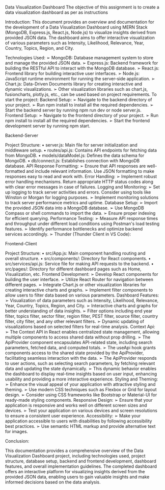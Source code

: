 Data Visualization Dashboard
The objective of this assignment is to create a data visualization dashboard as per as instructions

Introduction:
This document provides an overview and documentation for the development of a Data
Visualization Dashboard using MERN Stack (MongoDB, Express.js, React.js, Node.js) to
visualize insights derived from provided JSON data. The dashboard aims to offer interactive
visualization of various parameters such as Intensity, Likelihood, Relevance, Year, Country,
Topics, Region, and City.

Technologies Used:
➢ MongoDB: Database management system to store and manage the provided JSON data.
➢ Express.js: Backend framework for building the RESTful API to interact with the
MongoDB database.
➢ React.js: Frontend library for building interactive user interfaces.
➢ Node.js: JavaScript runtime environment for running the server-side application.
➢ Chart.js: Data-Driven Documents library for creating interactive and dynamic
visualizations.
➢ Other visualization libraries such as chart.js, fusioncharts, plotly.js, etc., can be used based
on project requirements.
To start the project:
Backend Setup:
➢ Navigate to the backend directory of your project.
➢ Run npm install to install all the required dependencies.
➢ Start the backend server by running npm run dev or node server.js.
Frontend Setup:
➢ Navigate to the frontend directory of your project.
➢ Run npm install to install all the required dependencies.
➢ Start the frontend development server by running npm start.



Backend-Server

Project Structure:
• server.js: Main file for server initialization and middleware setup.
• routes/api.js: Contains API endpoints for fetching data from MongoDB.
• models/dataModel.js: Defines the data schema for MongoDB.
• db/connect.js: Establishes connection with MongoDB database.
API Response Formatting:
➢ Ensure that API responses are well-formatted and include relevant information. Use JSON
formatting to make responses easy to read and work with.
Error Handling:
➢ Implement robust error handling mechanisms. Return appropriate HTTP status codes along with
clear error messages in case of failures.
Logging and Monitoring:
➢ Set up logging to track server activities and errors. Consider using tools like Winston or Morgan
for logging purposes.
➢ Implement monitoring solutions to track server performance metrics and uptime.
Database Setup:
➢ Import the provided JSON data into a MongoDB database.
➢ Use MongoDB Compass or shell commands to import the data.
➢ Ensure proper indexing for efficient querying.
Performance Testing:
➢ Measure API response times and throughput under different load conditions using Postman's load
testing features.
➢ Identify performance bottlenecks and optimize backend services accordingly.
➢ Thunder (Thunder Client in VS Code):


Frontend-Client

Project Structure:
• src/App.js: Main component handling routing and overall structure.
• src/components/: Directory for React components.
• src/services/api.js: Service file for making API requests to the backend.
• src/pages/: Directory for different dashboard pages such as Home, Visualization, etc.
Frontend Development:
➢ Develop React components for building the user interface.
➢ Utilize React Router for navigation between different pages.
➢ Integrate Chart.js or other visualization libraries for creating interactive charts and graphs.
➢ Implement filter components to allow users to filter data based on various parameters.
Dashboard Features:
➢ Visualization of data parameters such as Intensity, Likelihood, Relevance, Year, Country,
Topics, Region, and City.
➢ Interactive charts and graphs for better understanding of data insights.
➢ Filter options including end year filter, topics filter, sector filter, region filter, PEST filter,
source filter, country filter, city filter, and any other relevant filters.
➢ Dynamic updating of visualizations based on selected filters for real-time analysis.
Context Api:
➢ The Context API in React enables centralized state management, allowing multiple
components to access shared data without prop drilling.
➢ The ApiProvider component encapsulates API-related state, including search parameters,
fetched data, and computed totals.
➢ The useApi hook grants components access to the shared state provided by the ApiProvider,
facilitating seamless interaction with the data.
➢ The ApiProvider responds to user actions, such as selecting search parameters, by fetching
relevant data and updating the state dynamically.
➢ This dynamic behavior enables the dashboard to display real-time insights based on user
input, enhancing usability and providing a more interactive experience.
Styling and Theming:
➢ Enhance the visual appeal of your application with attractive styling and theming.
➢ Use modern CSS techniques such as Flexbox or Grid for layout design.
➢ Consider using CSS frameworks like Bootstrap or Material-UI for ready-made styling components.
Responsive Design:
➢ Ensure that your application is responsive and works well on different screen sizes and devices.
➢ Test your application on various devices and screen resolutions to ensure a consistent user
experience.
Accessibility:
➢ Make your application accessible to users with disabilities by following accessibility best practices.
➢ Use semantic HTML markup and provide alternative text for images.


Conclusion:

This documentation provides a comprehensive overview of the Data Visualization
Dashboard project, including technologies used, project structure, database setup, backend
and frontend development, dashboard features, and overall implementation guidelines. The
completed dashboard offers an interactive platform for visualizing insights derived from
the provided JSON data, enabling users to gain valuable insights and make informed
decisions based on the data analysis.
